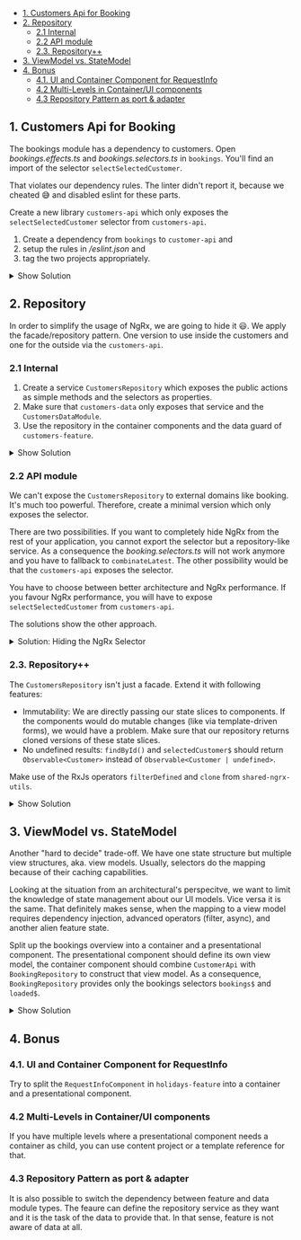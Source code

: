 - [1. Customers Api for Booking](#1-customers-api-for-booking)
- [2. Repository](#2-repository)
  - [2.1 Internal](#21-internal)
  - [2.2 API module](#22-api-module)
  - [2.3. Repository++](#23-repository)
- [3. ViewModel vs. StateModel](#3-viewmodel-vs-statemodel)
- [4. Bonus](#4-bonus)
  - [4.1. UI and Container Component for RequestInfo](#41-ui-and-container-component-for-requestinfo)
  - [4.2 Multi-Levels in Container/UI components](#42-multi-levels-in-containerui-components)
  - [4.3 Repository Pattern as port & adapter](#43-repository-pattern-as-port--adapter)

## 1. Customers Api for Booking

The bookings module has a dependency to customers. Open _bookings.effects.ts_ and _bookings.selectors.ts_ in `bookings`. You'll find an import of the selector `selectSelectedCustomer`.

That violates our dependency rules. The linter didn't report it, because we cheated 😅 and disabled eslint for these parts.

Create a new library `customers-api` which only exposes the `selectSelectedCustomer` selector from `customers-api`.

1. Create a dependency from `bookings` to `customer-api` and
2. setup the rules in _/eslint.json_ and
3. tag the two projects appropriately.

<details>
<summary>Show Solution</summary>
<p>

**1. Create `customers-api`**

Run `npx nx g lib api --directory customers --skip-module`.

We only need to export the selector in the _index.ts_ of `customers-api`:

```typescript
import { fromCustomers } from "@eternal/customers/data";

export const selectSelectedCustomer = fromCustomers.selectSelectedCustomer;
```

We can now also remove the export of the `selectSelectedCustomer` from `customers-feature`. It should only export `CustomersFeatureModule`.

**2. `bookings` -> `customer-api`**

Update the imports in in _booking.effects.ts_ and _booking.selectors.ts_ so that they import from `customers-api`.

**3. Tag `customers-api`**

Add the following value to the property `tags` in the _project.json_ of `customers-api`: `["domain:customers:api", "type:api"]`.

**4. Dependency rules**

Open _/eslintrc.json_. We have to deal with four rules.

1. Update the rule that applies to `domain:bookings`:

```json
{
  "sourceTag": "domain:bookings",
  "onlyDependOnLibsWithTags": [
    "domain:bookings",
    "domain:customers:api",
    "domain:shared"
  ]
}
```

2. Add a new rule for `domain:customers:api` with `{"sourceTag": "domain:customers:api", "onlyDependsOnLibWithTags": ["domain:customers"]}`.

3. Add a new rule for `type:api` with

```json
{
  "sourceTag": "type:api",
  "onlyDependOnLibWithTags": [
    "type:feature",
    "type:data",
    "type:ui",
    "type:model"
  ]
}
```

1. Add `type:api` to the generic rule on `type:feature`. This gives every feature module generic access to api modules.

```json
{
  "sourceTag": "type:feature",
  "onlyDependOnLibWithTags": [
    "type:api", // <-- this is new
    "type:data",
    "type:ui",
    "type:model"
    // ...
  ]
}
```

**5. Final check**

- Run `npx nx run-many --target=lint --all`. This time, it should work.

- Cross check: In _holidays.components.ts_ of `holidays-feature`, add `this.store.select(selectSelectedCustomer);` to the constructor and re-run the linter. It should fail.

</p>
</details>

## 2. Repository

In order to simplify the usage of NgRx, we are going to hide it 😃. We apply the facade/repository pattern. One version to use inside the customers and one for the outside via the `customers-api`.

### 2.1 Internal

1. Create a service `CustomersRepository` which exposes the public actions as simple methods and the selectors as properties.
2. Make sure that `customers-data` only exposes that service and the `CustomersDataModule`.
3. Use the repository in the container components and the data guard of `customers-feature`.

<details>
<summary>Show Solution</summary>
<p>

**1. Create repository and encapsulate actions**

Create a new service _customers-repository.service.ts_ in `customers-data`:

```typescript
import { Injectable } from "@angular/core";
import { Store } from "@ngrx/store";
import * as customersActions from "./customers.actions";
import { Customer } from "@eternal/customers/model";

@Injectable({ providedIn: "root" })
export class CustomersRepository {
  constructor(private store: Store) {}

  load(page: number = 1): void {
    this.store.dispatch(customersActions.load({ page }));
  }

  add(customer: Customer): void {
    this.store.dispatch(customersActions.add({ customer }));
  }

  update(customer: Customer): void {
    this.store.dispatch(customersActions.update({ customer }));
  }

  remove(customer: Customer): void {
    this.store.dispatch(customersActions.remove({ customer }));
  }

  select(id: number): void {
    this.store.dispatch(customersActions.select({ id }));
  }

  unselect(): void {
    this.store.dispatch(customersActions.unselect());
  }
}
```

**2. Add selectors as properties**

```typescript
@Injectable({ providedIn: "root" })
export class CustomersRepository {
  readonly customers$: Observable<Customer[]> = this.store.select(
    fromCustomers.selectCustomers
  );

  readonly pagedCustomers$: Observable<{
    customers: (Customer & { selected: boolean })[];
    total: number;
    page: number;
  }> = this.store.select(fromCustomers.selectPagedCustomers);

  readonly selectedCustomer$: Observable<Customer | undefined> =
    this.store.select(fromCustomers.selectSelectedCustomer);

  findById(id: number): Observable<Customer | undefined> {
    return this.store.select(fromCustomers.selectById(id));
  }

  constructor(private store: Store) {}

  // ... methods for actions
}
```

**3. Update the container components, data guard and \*index.ts\* of `customers-data`**

</p>
</details>

### 2.2 API module

We can't expose the `CustomersRepository` to external domains like booking. It's much too powerful. Therefore, create a minimal version which only exposes the selector.

There are two possibilities. If you want to completely hide NgRx from the rest of your application, you cannot export the selector but a repository-like service. As a consequence the _booking.selectors.ts_ will not work anymore and you have to fallback to `combinateLatest`. The other possibility would be that the `customers-api` exposes the selector.

You have to choose between better architecture and NgRx performance. If you favour NgRx performance, you will have to expose `selectSelectedCustomer` from `customers-api`.

The solutions show the other approach.

<details>
<summary>Solution: Hiding the NgRx Selector</summary>
<p>

**1. Service `CustomersApi`**

Create a new file _customers-api.service.ts_ in `customers-api`:

```typescript
import { Injectable } from "@angular/core";
import { CustomersRepository } from "@eternal/customers/data";
import { Observable } from "rxjs";
import { Customer } from "@eternal/customers/model";

@Injectable({
  providedIn: "root",
})
export class CustomersApi {
  readonly selectedCustomer$: Observable<Customer | undefined> =
    this.customersRepository.selectedCustomer$;
  constructor(private customersRepository: CustomersRepository) {}
}
```

The _index.ts_ in `customers-api` only exposes the `CustomersApi`. The selector is encapsulated and can be removed.

**2. Update `bookings`**

1. Remove _bookings.selectors.ts_. We don't have use for that anymore.

2. In _bookings.effects.ts_, replace the usage of store with `CustomersApi`:

```typescript
@Injectable()
export class BookingsEffects {
  constructor(private actions$: Actions, private customersApi: CustomersApi) {}

  load$ = createEffect(() =>
    this.actions$.pipe(
      ofType(load),
      concatLatestFrom(() => this.customersApi.selectedCustomer$), // ← replace with this
      map(([, customerId]) => customerId),
      filter(Boolean),
      map((customer) => loaded({ bookings: bookings.get(customer.id) || [] }))
    )
  );
}
```

3. `bookings` needs its own internal repository which replaces the former bookingData selector:

Create a new file _bookings-repository.service.ts_:

```typescript
import { combineLatest, filter, map, Observable } from "rxjs";
import { Booking, bookingsFeature } from "./bookings.reducer";
import { assertDefined, isDefined } from "@eternal/shared/util";
import { Injectable } from "@angular/core";
import { Store } from "@ngrx/store";
import { CustomersApi } from "@eternal/customers/api";

interface BookingData {
  bookings: Booking[];
  customerName: string;
  loaded: boolean;
}

@Injectable({ providedIn: "root" })
export class BookingsRepository {
  readonly bookingData$: Observable<BookingData> = combineLatest({
    customer: this.customersApi.selectedCustomer$,
    bookings: this.store.select(bookingsFeature.selectBookings),
    loaded: this.store.select(bookingsFeature.selectLoaded),
  }).pipe(
    filter(({ customer }) => isDefined(customer)),
    map(({ customer, bookings, loaded }) => {
      assertDefined(customer);
      return {
        customerName: customer.name + ", " + customer.firstname,
        bookings,
        loaded,
      };
    })
  );

  constructor(private store: Store, private customersApi: CustomersApi) {}
}
```

4. Update your the _overview.component.ts_ too. It

```typescript
export class OverviewComponent implements OnInit {
  // ...

  constructor(
    private store: Store,
    private bookingsRepository: BookingsRepository
  ) {}

  // ...

  ngOnInit(): void {
    // ↓ replace with this
    this.bookingsRepository.bookingData$.subscribe((bookingData) => {
      if (bookingData?.loaded === false) {
        this.store.dispatch(load());
      } else {
        this.userName = bookingData.customerName;
        this.dataSource.data = bookingData.bookings;
      }
    });
  }
}
```

</p>
</details>

### 2.3. Repository++

The `CustomersRepository` isn't just a facade. Extend it with following features:

- Immutability: We are directly passing our state slices to components. If the components would do mutable changes (like via template-driven forms), we would have a problem. Make sure that our repository returns cloned versions of these state slices.
- No undefined results: `findById()` and `selectedCustomer$` should return `Observable<Customer>` instead of `Observable<Customer | undefined>`.

Make use of the RxJs operators `filterDefined` and `clone` from `shared-ngrx-utils`.

<details>
<summary>Show Solution</summary>
<p>

_customers-repository.service.ts_

```typescript
@Injectable({ providedIn: "root" })
export class CustomersRepository {
  readonly customers$: Observable<Customer[]> = this.store
    .select(fromCustomers.selectCustomers)
    .pipe(deepClone);

  readonly pagedCustomers$: Observable<{
    customers: (Customer & { selected: boolean })[];
    total: number;
    page: number;
  }> = this.store.select(fromCustomers.selectPagedCustomers);

  readonly selectedCustomer$: Observable<Customer> = this.store
    .select(fromCustomers.selectSelectedCustomer)
    .pipe(filterDefined, deepClone);

  findById(id: number): Observable<Customer> {
    return this.store
      .select(fromCustomers.selectById(id))
      .pipe(filterDefined, deepClone);
  }

  constructor(private store: Store) {}

  // ...
}
```

Make sure to update _edit-customer.component.ts_ and _customers-api.services.ts_ (return signature) as well.

</p>
</details>

## 3. ViewModel vs. StateModel

Another "hard to decide" trade-off. We have one state structure but multiple view structures, aka. view models. Usually, selectors do the mapping because of their caching capabilities.

Looking at the situation from an architectural's perspecitve, we want to limit the knowledge of state management about our UI models. Vice versa it is the same. That definitely makes sense, when the mapping to a view model requires dependency injection, advanced operators (filter, async), and another alien feature state.

Split up the bookings overview into a container and a presentational component. The presentational component should define its own view model, the container component should combine `CustomerApi` with `BookingRepository` to construct that view model. As a consequence, `BookingRepository` provides only the bookings selectors `bookings$` and `loaded$`.

<details>
<summary>Show Solution</summary>
<p>

**1. Presentational component**

Rename `OverviewComponent` into `OverviewContainerComponent` and update the folder and file names. Update `bookings-module.ts` as well. After that, create the actual presentational component:

```bash
# This generates a single component and a single NgModule (=SCAM)
npx nx g scam overview --project bookings --inline-style --skip-tests --export false --inline-scam false
```

_overview.component.ts_

```typescript
import { Component, Input } from "@angular/core";
import { Booking } from "../+state/bookings.reducer";
import { MatTableDataSource } from "@angular/material/table";

export interface ViewModel {
  bookings: Booking[];
  customerName: string;
}

@Component({
  selector: "eternal-overview",
  templateUrl: "./overview.component.html",
})
export class OverviewComponent {
  @Input() viewModel: ViewModel | undefined;
  displayedColumns = ["holidayId", "date", "status", "comment"];
  dataSource = new MatTableDataSource<Booking>([]);
}
```

_overview.component.html_

```html
<ng-container *ngIf="viewModel">
  <h1>Bookings for {{ viewModel.customerName }}</h1>

  <div class="my-4 max-w-screen-sm">
    <mat-table [dataSource]="viewModel.bookings">
      <ng-container matColumnDef="holidayId">
        <mat-header-cell *matHeaderCellDef> Holiday</mat-header-cell>
        <mat-cell *matCellDef="let element">{{ element.holidayId }} </mat-cell>
      </ng-container>

      <ng-container matColumnDef="date">
        <mat-header-cell *matHeaderCellDef> Booking Date </mat-header-cell>
        <mat-cell *matCellDef="let element">{{ element.date | date }}</mat-cell>
      </ng-container>

      <ng-container matColumnDef="status">
        <mat-header-cell *matHeaderCellDef> Status </mat-header-cell>
        <mat-cell *matCellDef="let element">{{ element.status }}</mat-cell>
      </ng-container>

      <ng-container matColumnDef="comment">
        <mat-header-cell *matHeaderCellDef> </mat-header-cell>
        <mat-cell *matCellDef="let element" class="basis-6/12"
          >{{ element.comment }}</mat-cell
        >
      </ng-container>

      <mat-header-row *matHeaderRowDef="displayedColumns"></mat-header-row>
      <mat-row *matRowDef="let row; columns: displayedColumns"></mat-row>
    </mat-table>
  </div>
</ng-container>
```

_overview.component.module.ts_

```typescript
import { NgModule } from "@angular/core";
import { OverviewComponent } from "./overview.component";
import { MatTableModule } from "@angular/material/table";
import { CommonModule } from "@angular/common";

@NgModule({
  declarations: [OverviewComponent],
  exports: [OverviewComponent],
  imports: [MatTableModule, CommonModule],
})
export class OverviewComponentModule {}
```

**2. Modify `BookingsRepository`**

The repository doesn't incooperate the `CustomerApi` anymore:

_bookings-repository.service.ts_

```typescript
import { Observable } from "rxjs";
import { Booking, bookingsFeature } from "./bookings.reducer";
import { Injectable } from "@angular/core";
import { Store } from "@ngrx/store";
import * as bookingsActions from "./bookings.actions";

@Injectable({ providedIn: "root" })
export class BookingsRepository {
  readonly bookings$: Observable<Booking[]> = this.store.select(
    bookingsFeature.selectBookings
  );
  readonly loaded$: Observable<boolean> = this.store.select(
    bookingsFeature.selectLoaded
  );
  constructor(private store: Store) {}

  load(): void {
    this.store.dispatch(bookingsActions.load());
  }
}
```

**3. Container component**

The container component for overview is responsible for setting up the view model as required by the presentational component:

_overview-container-component.module.ts_

```typescript
import { CommonModule } from "@angular/common";
import { NgModule } from "@angular/core";
import { OverviewContainerComponent } from "./overview-container.component";
import { OverviewComponentModule } from "../overview/overview.component.module";

@NgModule({
  declarations: [OverviewContainerComponent],
  exports: [OverviewContainerComponent],
  imports: [CommonModule, OverviewComponentModule],
})
export class OverviewContainerComponentModule {}
```

_overview-container.component.ts_

```typescript
import { Component } from "@angular/core";
import { BookingsRepository } from "../+state/bookings-repository.service";
import { CustomersApi } from "@eternal/customers/api";
import { combineLatest, filter, map, Observable } from "rxjs";
import { ViewModel } from "../overview/overview.component";

@Component({
  selector: "eternal-overview-container",
  template: `<eternal-overview
    *ngIf="viewModel$ | async as viewModel"
    [viewModel]="viewModel"
  ></eternal-overview>`,
})
export class OverviewContainerComponent {
  // we have here two bugs which we'll eliminate later...
  readonly viewModel$: Observable<ViewModel> = combineLatest({
    bookings: this.bookingsRepository.bookings$,
    loaded: this.bookingsRepository.loaded$,
    customer: this.customersApi.selectedCustomer$,
  }).pipe(
    filter(({ loaded }) => {
      if (loaded === false) {
        this.bookingsRepository.load();
      }
      return loaded;
    }),
    map(({ customer, bookings }) => ({
      customerName: `${customer.name}, ${customer.firstname}`,
      bookings,
    }))
  );

  constructor(
    private bookingsRepository: BookingsRepository,
    private customersApi: CustomersApi
  ) {}
}
```

_bookings.module.ts_

```typescript
import { CommonModule } from "@angular/common";
import { NgModule } from "@angular/core";
import { RouterModule } from "@angular/router";
import { EffectsModule } from "@ngrx/effects";
import { StoreModule } from "@ngrx/store";
import { BookingsEffects } from "./+state/bookings-effects.service";
import { bookingsFeature } from "./+state/bookings.reducer";
import { OverviewContainerComponentModule } from "./overview-container/overview-container-component.module";
import { OverviewContainerComponent } from "./overview-container/overview-container.component";

@NgModule({
  imports: [
    CommonModule,
    OverviewContainerComponentModule,
    RouterModule.forChild([
      {
        path: "",
        component: OverviewContainerComponent,
      },
    ]),
    StoreModule.forFeature(bookingsFeature),
    EffectsModule.forFeature([BookingsEffects]),
  ],
})
export class BookingsModule {}
```

</p>
</details>

## 4. Bonus

### 4.1. UI and Container Component for RequestInfo

Try to split the `RequestInfoComponent` in `holidays-feature` into a container and a presentational component.

### 4.2 Multi-Levels in Container/UI components

If you have multiple levels where a presentational component needs a container as child, you can use content project or a template reference for that.

### 4.3 Repository Pattern as port & adapter

It is also possible to switch the dependency between feature and data module types. The feaure can define the repository service as they want and it is the task of the data to provide that. In that sense, feature is not aware of data at all.
